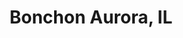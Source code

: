 ---
layout: place
title: "Bonchon Aurora, IL"
permalink: /illinois/aurora/bonchon-aurora-il.html
stateAbbr: IL
stateName: Illinois
cityName: Aurora
seo:
  name: "Bonchon Aurora, IL"
  type: Restaurant
  links: null
description: "Bonchon Aurora, IL serves delicious sushi in Aurora, Illinois. Try fresh Japanese dishes for a great dining experience. "
place_id: ChIJQ3tDlcv5DogR9LTXfj6hcsE
photos:
  - name: >-
      places/ChIJQ3tDlcv5DogR9LTXfj6hcsE/photos/AeeoHcJOJTwSwHXTUbMGQ78Sje9x1fNjIJkxKRa7jpbWTYcOoHgrzqHRQA2aKxyX_MJkNVTKeYraT95QR1hSz_RItx2yN_EWGjyKZ5LLykOdVXy4ac1sntTKG30LHEksntK6ahnZU2uNYjgyxSpQyQ5bMdQFNRWDK2pWnMHKOx848n4JH6Z6SAF7HfvnB1S4p4reTB82WV_VonB3K5VBQ-5bQQaqSNTIdoYRFvrpN0pwQ1OlcxZvywpPQ-9pVDoDIopmIwQ56c7neH-lCD1tLBSDjgKdhScyN9P0ZUATp8jf1xjQQ8zgbMilJxzySjiP2EZXKLucXBpqtm3cVEKEtKMyOExSlSd-MewgD7jbWVpIWA9qlte7Q-BViBe3dXHlk9YqaAb4gGIBInFzWo02SPz0zMSai3a_YmUVXG80sMDEJiPYsv0h
    widthPx: 4800
    heightPx: 3600
    authorAttributions:
      - displayName: Asif Rehmani
        uri: https://maps.google.com/maps/contrib/110000389567280196275
        photoUri: >-
          https://lh3.googleusercontent.com/a-/ALV-UjUz0mXSEGP0GTSF3o8ch09SftuiNOUeLdLmnMFjCOSxvYMj0qeWmQ=s100-p-k-no-mo
    flagContentUri: >-
      https://www.google.com/local/imagery/report/?cb_client=maps_api_places.places_api&image_key=!1e10!2sCIHM0ogKEICAgMCAlezA-AE&hl=en-US
    googleMapsUri: >-
      https://www.google.com/maps/place//data=!3m4!1e2!3m2!1sCIHM0ogKEICAgMCAlezA-AE!2e10!4m2!3m1!1s0x880ef9cb95437b43:0xc172a13e7ed7b4f4
  - name: >-
      places/ChIJQ3tDlcv5DogR9LTXfj6hcsE/photos/AeeoHcIMgApCO0CrbKuxGxlmQbbQtbi6Rlt5oIgP8MqQ29q9x6EJGoI-9mmk34ksJwyB-i1TCzF7_bArCn4coHouVzhF4PU2-PH8VgasMwKkF_7aY9YHqu5f1Q9W0gDAqSymadJ7rd0qs8vnwAyiZThPqcexf-9gaRiNXScTCA-uhSlJ8LREdknJYWefxW9DitfgpJYI7TSGYw9sW6kZOBmGJ_CjpWDxe4Ntf8neexPyGbuG55r25BGSinXeIur56HhoKhamAec0XXftlLuvY4Z1hyE8aNDnoxzYVFXkuwZQY3q2IA
    widthPx: 800
    heightPx: 800
    authorAttributions:
      - displayName: Bonchon Aurora, IL
        uri: https://maps.google.com/maps/contrib/103728744280051851757
        photoUri: >-
          https://lh3.googleusercontent.com/a-/ALV-UjXPZrbE48JKQWQgikkKGDOupkQ295Yoh0B3j0bJ3DfBB2s8ntJO=s100-p-k-no-mo
    flagContentUri: >-
      https://www.google.com/local/imagery/report/?cb_client=maps_api_places.places_api&image_key=!1e10!2sAF1QipOBVn52d81MIQxYOIuk6S7BThcmW1UEy0rISa4E&hl=en-US
    googleMapsUri: >-
      https://www.google.com/maps/place//data=!3m4!1e2!3m2!1sAF1QipOBVn52d81MIQxYOIuk6S7BThcmW1UEy0rISa4E!2e10!4m2!3m1!1s0x880ef9cb95437b43:0xc172a13e7ed7b4f4
  - name: >-
      places/ChIJQ3tDlcv5DogR9LTXfj6hcsE/photos/AeeoHcJCimQRxnL6m8whvDQ-SJYB4bTwk51-FNrBI27n4TKlYpFrUVqABHTcyRg5emgfCM7lrjzEMy64mUWYjGLzkjP7VCNNNb_Z3v2wiobdX2JkK-GeaL6zXUcZmyERK6qt--35xkEMLydLIhEK-OHfEljVisrGvnUEMo6EAB6AKj9A3WbR7Qb5RtybqBftt-q7JvWSDl9oAGI_nZMWqjTtX1QySNtnpKSrbgEmfoPNUmQZKwBjaQ6wyBfB4XeQ1tjhqJSepLpiwK3tucv7amUpm4vhk_9lFUS7QflDiQVsstXxdg
    widthPx: 1232
    heightPx: 693
    authorAttributions:
      - displayName: Bonchon Aurora, IL
        uri: https://maps.google.com/maps/contrib/103728744280051851757
        photoUri: >-
          https://lh3.googleusercontent.com/a-/ALV-UjXPZrbE48JKQWQgikkKGDOupkQ295Yoh0B3j0bJ3DfBB2s8ntJO=s100-p-k-no-mo
    flagContentUri: >-
      https://www.google.com/local/imagery/report/?cb_client=maps_api_places.places_api&image_key=!1e10!2sAF1QipOjXr9RGbqKopk9RzBxUg9BeHFTnmMzpNfN_gwK&hl=en-US
    googleMapsUri: >-
      https://www.google.com/maps/place//data=!3m4!1e2!3m2!1sAF1QipOjXr9RGbqKopk9RzBxUg9BeHFTnmMzpNfN_gwK!2e10!4m2!3m1!1s0x880ef9cb95437b43:0xc172a13e7ed7b4f4
  - name: >-
      places/ChIJQ3tDlcv5DogR9LTXfj6hcsE/photos/AeeoHcI6rWuspo9Ty9QHTme4vh2K370vdm_9SHAur9d_ytF37B9sBz5NknKcWLYQmz0u64PfWKL_rVfmZJiWRL5jDze-dnbIizPxhgj3iYRdv1GGvY9JBoa0V0glHlpvS_lKR4gAptw0sRYsBXnLtYgeONTqKg-6nmeXYNCACvYl7vAdIRL-AuVZvCKxChwOXer-GGP-uSbd3U2ygXrWcZLQ7dAsvj_nXEOrcHvlhWIXNFTG-hcgA51ljJ_BWInNeJhfCbVLW6I2mf7UTrnCYm4E2_ep7TjsJyUuIwaeJEFxvy-5eQ
    widthPx: 800
    heightPx: 800
    authorAttributions:
      - displayName: Bonchon Aurora, IL
        uri: https://maps.google.com/maps/contrib/103728744280051851757
        photoUri: >-
          https://lh3.googleusercontent.com/a-/ALV-UjXPZrbE48JKQWQgikkKGDOupkQ295Yoh0B3j0bJ3DfBB2s8ntJO=s100-p-k-no-mo
    flagContentUri: >-
      https://www.google.com/local/imagery/report/?cb_client=maps_api_places.places_api&image_key=!1e10!2sAF1QipM0hJ2XSz_ptuTuI_IG3igJXyrFpjVWVQ3xy7DS&hl=en-US
    googleMapsUri: >-
      https://www.google.com/maps/place//data=!3m4!1e2!3m2!1sAF1QipM0hJ2XSz_ptuTuI_IG3igJXyrFpjVWVQ3xy7DS!2e10!4m2!3m1!1s0x880ef9cb95437b43:0xc172a13e7ed7b4f4
  - name: >-
      places/ChIJQ3tDlcv5DogR9LTXfj6hcsE/photos/AeeoHcINj-DbRxdT74qWkO1XpaSGsdQIbxPkK45JcHoZZmNeRHw9JFlXpvxZC6nlabmrb7cC0jbI92OMEnUuYPv_gtCajL-fxoavqrBeeUU1NWpkDV6mI-zleOiMSE_Lgsd3ra_WKzIbht-8PKXbwrv32P2syDYkNSl0iElkDRfkdtby6a4tYsac9Xl2kRyAfmay05Z5nku_E5xv9fTtrWrEynN1ypSm-8NB9M6FaYqOzLKzN2IXMy27ehngSzKguu3ZnLl9TD1XOtfVjUqJglnkjPBGaJIRi6YSjo7x-Nzyx0xhFQ
    widthPx: 800
    heightPx: 800
    authorAttributions:
      - displayName: Bonchon Aurora, IL
        uri: https://maps.google.com/maps/contrib/103728744280051851757
        photoUri: >-
          https://lh3.googleusercontent.com/a-/ALV-UjXPZrbE48JKQWQgikkKGDOupkQ295Yoh0B3j0bJ3DfBB2s8ntJO=s100-p-k-no-mo
    flagContentUri: >-
      https://www.google.com/local/imagery/report/?cb_client=maps_api_places.places_api&image_key=!1e10!2sAF1QipOw3V_aC0g-VmrpFnfBqG7qBD4GtKTWna6lo7JC&hl=en-US
    googleMapsUri: >-
      https://www.google.com/maps/place//data=!3m4!1e2!3m2!1sAF1QipOw3V_aC0g-VmrpFnfBqG7qBD4GtKTWna6lo7JC!2e10!4m2!3m1!1s0x880ef9cb95437b43:0xc172a13e7ed7b4f4
  - name: >-
      places/ChIJQ3tDlcv5DogR9LTXfj6hcsE/photos/AeeoHcIcc9gNbdc_-DiDJ-W3A48mqcezOfm0srVyZfvlVLPUEBjYo-iYXxxRcIsfWuFtHC3Zb-aa9pMDjo8ny5ZzTpwEOYeGDBv9i6BQH9tdsXwssuNoUiSFjvZ2403lDIluAkHsy8FoMUbzc9TmROY0nsCfghEWtn_FyKoU9udmd2okAs5bx-s_1koIBSUohEbx68Yh9xLYzVzw84KqapPuYNGsTHCcGfVIbQ-tCLb037R0WZCa9u51zgfVo1F3pMamChFmgjJViM2qZRe0nwraG7rKRC-Xj_YvsKoFlxwo1ems82WPGzfPagIOd1ks5KybY7Pi2AuMkiOWKY7CyV1nKZYBNWYERc17HvHCha7JALaUWEDwFazv1eGYsvuSeD2_LUa4bu7ONgB_vxUQkAr9RjjA-jigi-nynG6GscL2RbXUDHPvMSPxC31AQ59QxrbR
    widthPx: 4608
    heightPx: 3456
    authorAttributions:
      - displayName: Julio Madrigal
        uri: https://maps.google.com/maps/contrib/118381691901026900303
        photoUri: >-
          https://lh3.googleusercontent.com/a-/ALV-UjWbY4ipsRZfQCWjqD7siwMBG3d-wTfzn_0kTI9dDX1Ag2CUvNpP=s100-p-k-no-mo
    flagContentUri: >-
      https://www.google.com/local/imagery/report/?cb_client=maps_api_places.places_api&image_key=!1e10!2sCIABIhAGbyfQgiyI0GfxVjUADkLG&hl=en-US
    googleMapsUri: >-
      https://www.google.com/maps/place//data=!3m4!1e2!3m2!1sCIABIhAGbyfQgiyI0GfxVjUADkLG!2e10!4m2!3m1!1s0x880ef9cb95437b43:0xc172a13e7ed7b4f4
  - name: >-
      places/ChIJQ3tDlcv5DogR9LTXfj6hcsE/photos/AeeoHcKNwcNsJXao_6aXubG-3l7ZWKYvB4_XWNV8a9KxiEpb46-gfzayUvYi9c9p3FlePAIH_-i4h5F9cMUTM3gnmLlXqNtFYa2TXupCzpPaPf1hWvawwYurxWy8eL1xAPrds6IkmHQIx4SmvlY2BSm_POzCtBf9EhJ_thq-gDr6jeBgZkNl7-O3TTKjQT0xybl5Z6I0SHJ2lxh9R2o7fhc60YAoQDuE8WY2eIaXVE6VH6cJkqbljybm2NRD99jBidbpb6JkdFcu3GYfojv2Li84ELYTD2EJ-LHnrdrj85I6aeZKBg
    widthPx: 800
    heightPx: 800
    authorAttributions:
      - displayName: Bonchon Aurora, IL
        uri: https://maps.google.com/maps/contrib/103728744280051851757
        photoUri: >-
          https://lh3.googleusercontent.com/a-/ALV-UjXPZrbE48JKQWQgikkKGDOupkQ295Yoh0B3j0bJ3DfBB2s8ntJO=s100-p-k-no-mo
    flagContentUri: >-
      https://www.google.com/local/imagery/report/?cb_client=maps_api_places.places_api&image_key=!1e10!2sAF1QipNY0GGcPfuZ-67YLr2Iq_vwvDxqhWxNNK3Ad39F&hl=en-US
    googleMapsUri: >-
      https://www.google.com/maps/place//data=!3m4!1e2!3m2!1sAF1QipNY0GGcPfuZ-67YLr2Iq_vwvDxqhWxNNK3Ad39F!2e10!4m2!3m1!1s0x880ef9cb95437b43:0xc172a13e7ed7b4f4
  - name: >-
      places/ChIJQ3tDlcv5DogR9LTXfj6hcsE/photos/AeeoHcIx-enHyBiHs7YPQjFdakcOT36w4IexfbLTdl5PtXBm864-nrleHolkp13zM4m3ZTGecvxPP4f7NWms8ITmbImlAkOblvSx8KjrUTNwjdl8_Kblz8cUBFmFFmC8nZeAPN7iedu1uSgYyUBivSFJSaD-foIkVzJz6rjIyzBAgy5AzsFaP9M2RNttDcyOIV446Rtn-FFoVD24d14xXqIS7jdxDu00EuX8Uzb2TgdSHFZQD3R0E1GXBT8iibonxKqpKLKqQZbnOztXksqFCR5s5taZykpDYMoKvZAhUCB17lfGdw
    widthPx: 800
    heightPx: 800
    authorAttributions:
      - displayName: Bonchon Aurora, IL
        uri: https://maps.google.com/maps/contrib/103728744280051851757
        photoUri: >-
          https://lh3.googleusercontent.com/a-/ALV-UjXPZrbE48JKQWQgikkKGDOupkQ295Yoh0B3j0bJ3DfBB2s8ntJO=s100-p-k-no-mo
    flagContentUri: >-
      https://www.google.com/local/imagery/report/?cb_client=maps_api_places.places_api&image_key=!1e10!2sAF1QipMYTMrGIr84w9xRPVCzqygothy_APA0cRb4EH_B&hl=en-US
    googleMapsUri: >-
      https://www.google.com/maps/place//data=!3m4!1e2!3m2!1sAF1QipMYTMrGIr84w9xRPVCzqygothy_APA0cRb4EH_B!2e10!4m2!3m1!1s0x880ef9cb95437b43:0xc172a13e7ed7b4f4
  - name: >-
      places/ChIJQ3tDlcv5DogR9LTXfj6hcsE/photos/AeeoHcLnIkAtKmGoHmVR8SGAFAnXXTRAN8-5wa-KX4HciYbpcleFDPVK8xRpN3U1ELJn3f8LnMavAgsmaigzewhREawgqH4JJLa9YIPuxkOqmdXlFsync6O0F1pkwdXps8mgNLpswm5H0vSioYs7MftXCtSF1pnPi7iMzvFp9au40-ZcDUZ7izwHt-TpZZim7DVzlGQoBrXRJ6lGr2XNzwTHsCK5iq_i0xqqBzqxwK4oxeArvWXH5Z6zwDsr40jU3A8UqlDTj7QWPwflNqwje_cAShqtldhVrVLh6w0SOyIHTUJG2g
    widthPx: 800
    heightPx: 800
    authorAttributions:
      - displayName: Bonchon Aurora, IL
        uri: https://maps.google.com/maps/contrib/103728744280051851757
        photoUri: >-
          https://lh3.googleusercontent.com/a-/ALV-UjXPZrbE48JKQWQgikkKGDOupkQ295Yoh0B3j0bJ3DfBB2s8ntJO=s100-p-k-no-mo
    flagContentUri: >-
      https://www.google.com/local/imagery/report/?cb_client=maps_api_places.places_api&image_key=!1e10!2sAF1QipOSpnkltCttVyWHYtRLrB7LxWGC2Tfw8Rb1yJY3&hl=en-US
    googleMapsUri: >-
      https://www.google.com/maps/place//data=!3m4!1e2!3m2!1sAF1QipOSpnkltCttVyWHYtRLrB7LxWGC2Tfw8Rb1yJY3!2e10!4m2!3m1!1s0x880ef9cb95437b43:0xc172a13e7ed7b4f4
  - name: >-
      places/ChIJQ3tDlcv5DogR9LTXfj6hcsE/photos/AeeoHcI5e1vi6-Qdo7n4biW1fberAMTPVKfoZfn2-SpGlAC51GCDlMO63cX4lo0waHc2AcG5_ZeacRd-AYEXE7jj7lFIkUz1WjsqCyQMFnukMSmGAf6uKhfBv918VjH_QHhIU7rD3EwHlfShyDIU8UBhr7zv-c8lbh2bjyLlQ0TuVLuX7nPyrZObZFW2lNNOJY5BRroItDqmIjTenmJ9kuMtNOwD6U0-yTTxxhH_iQOkuW8Zg3gz_P5FsW1BnqF8oL-WxH_80aYsLJOZOHzrItfdMO1mOKmIABxHj8oMuAYBA9davw
    widthPx: 800
    heightPx: 800
    authorAttributions:
      - displayName: Bonchon Aurora, IL
        uri: https://maps.google.com/maps/contrib/103728744280051851757
        photoUri: >-
          https://lh3.googleusercontent.com/a-/ALV-UjXPZrbE48JKQWQgikkKGDOupkQ295Yoh0B3j0bJ3DfBB2s8ntJO=s100-p-k-no-mo
    flagContentUri: >-
      https://www.google.com/local/imagery/report/?cb_client=maps_api_places.places_api&image_key=!1e10!2sAF1QipMF64aJo_vBl3EKlyym10zoKp4n9wPFqbaVS_mb&hl=en-US
    googleMapsUri: >-
      https://www.google.com/maps/place//data=!3m4!1e2!3m2!1sAF1QipMF64aJo_vBl3EKlyym10zoKp4n9wPFqbaVS_mb!2e10!4m2!3m1!1s0x880ef9cb95437b43:0xc172a13e7ed7b4f4
address: 4302 E New York St STE 118, Aurora, IL 60504, USA
street: 4302 E New York St STE 118
city: Aurora
state: IL
zip: '60504'
country: USA
neighborhood: null
latitude: '41.763020'
longitude: '-88.211200'
accessibility_options:
  wheelchairAccessibleParking: true
  wheelchairAccessibleEntrance: true
  wheelchairAccessibleRestroom: true
  wheelchairAccessibleSeating: true
business_status: OPERATIONAL
name: Bonchon Aurora, IL
google_maps_links:
  directionsUri: >-
    https://www.google.com/maps/dir//''/data=!4m7!4m6!1m1!4e2!1m2!1m1!1s0x880ef9cb95437b43:0xc172a13e7ed7b4f4!3e0
  placeUri: https://maps.google.com/?cid=13939381086453216500
  writeAReviewUri: >-
    https://www.google.com/maps/place//data=!4m3!3m2!1s0x880ef9cb95437b43:0xc172a13e7ed7b4f4!12e1
  reviewsUri: >-
    https://www.google.com/maps/place//data=!4m4!3m3!1s0x880ef9cb95437b43:0xc172a13e7ed7b4f4!9m1!1b1
  photosUri: >-
    https://www.google.com/maps/place//data=!4m3!3m2!1s0x880ef9cb95437b43:0xc172a13e7ed7b4f4!10e5
primary_type: Asian Restaurant
opening_hours:
  regular: null
  current: null
secondary_opening_hours:
  regular:
    weekdayDescriptions: null
    type: null
  current:
    weekdayDescriptions: null
    type: null
phone: null
price_level: null
price_range: null
rating: null
rating_count: 0
website: null
reviews: null
parking_options: null
payment_options: null
allow_dogs: null
curbside_pickup: null
delivery: null
dine_in: null
good_for_children: null
good_for_groups: null
good_for_sports: null
live_music: null
menu_for_children: null
outdoor_seating: null
reservable: null
restroom: null
serves_beer: null
serves_breakfast: null
serves_brunch: null
serves_cocktails: null
serves_coffee: null
serves_dinner: null
serves_dessert: null
serves_lunch: null
serves_vegetarian_food: null
serves_wine: null
takeout: null
summary: null

---